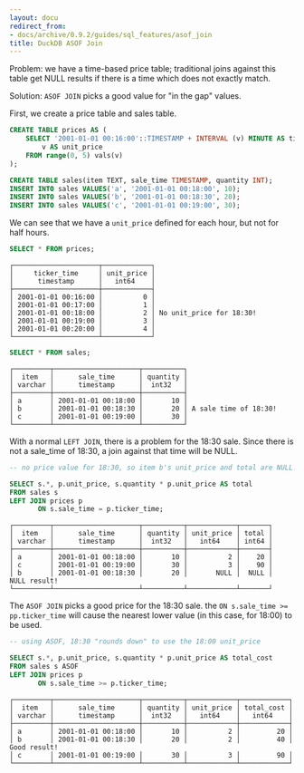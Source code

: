 ```yaml
---
layout: docu
redirect_from:
- docs/archive/0.9.2/guides/sql_features/asof_join
title: DuckDB ASOF Join
---
```


Problem: we have a time-based price table; traditional joins against this table get NULL
results if there is a time which does not exactly match.

Solution: `ASOF JOIN` picks a good value for "in the gap" values.

First, we create a price table and sales table.

```sql
CREATE TABLE prices AS (
    SELECT '2001-01-01 00:16:00'::TIMESTAMP + INTERVAL (v) MINUTE AS ticker_time,
        v AS unit_price
    FROM range(0, 5) vals(v)
);

CREATE TABLE sales(item TEXT, sale_time TIMESTAMP, quantity INT);
INSERT INTO sales VALUES('a', '2001-01-01 00:18:00', 10);
INSERT INTO sales VALUES('b', '2001-01-01 00:18:30', 20);
INSERT INTO sales VALUES('c', '2001-01-01 00:19:00', 30);
```

We can see that we have a `unit_price` defined for each hour, but not for half hours.

```sql
SELECT * FROM prices;
```

```text
┌─────────────────────┬────────────┐
│     ticker_time     │ unit_price │
│      timestamp      │   int64    │
├─────────────────────┼────────────┤
│ 2001-01-01 00:16:00 │          0 │
│ 2001-01-01 00:17:00 │          1 │
│ 2001-01-01 00:18:00 │          2 │ No unit_price for 18:30!
│ 2001-01-01 00:19:00 │          3 │
│ 2001-01-01 00:20:00 │          4 │
└─────────────────────┴────────────┘
```

```sql
SELECT * FROM sales;
```

```text
┌─────────┬─────────────────────┬──────────┐
│  item   │      sale_time      │ quantity │
│ varchar │      timestamp      │  int32   │
├─────────┼─────────────────────┼──────────┤
│ a       │ 2001-01-01 00:18:00 │       10 │
│ b       │ 2001-01-01 00:18:30 │       20 │ A sale time of 18:30!
│ c       │ 2001-01-01 00:19:00 │       30 │
└─────────┴─────────────────────┴──────────┘
```

With a normal `LEFT JOIN`, there is a problem for the 18:30 sale.
Since there is not a sale_time of 18:30, a join against that time
will be NULL.

```sql
-- no price value for 18:30, so item b's unit_price and total are NULL!

SELECT s.*, p.unit_price, s.quantity * p.unit_price AS total
FROM sales s
LEFT JOIN prices p
       ON s.sale_time = p.ticker_time;
```

```text
┌─────────┬─────────────────────┬──────────┬────────────┬───────┐
│  item   │      sale_time      │ quantity │ unit_price │ total │
│ varchar │      timestamp      │  int32   │   int64    │ int64 │
├─────────┼─────────────────────┼──────────┼────────────┼───────┤
│ a       │ 2001-01-01 00:18:00 │       10 │          2 │    20 │
│ c       │ 2001-01-01 00:19:00 │       30 │          3 │    90 │
│ b       │ 2001-01-01 00:18:30 │       20 │       NULL │  NULL │  NULL result!
└─────────┴─────────────────────┴──────────┴────────────┴───────┘
```

The `ASOF JOIN` picks a good price for the 18:30 sale.  the `ON s.sale_time >= pp.ticker_time`
will cause the nearest lower value (in this case, for 18:00) to be used.

```sql
-- using ASOF, 18:30 "rounds down" to use the 18:00 unit_price

SELECT s.*, p.unit_price, s.quantity * p.unit_price AS total_cost
FROM sales s ASOF
LEFT JOIN prices p
       ON s.sale_time >= p.ticker_time;
```

```text
┌─────────┬─────────────────────┬──────────┬────────────┬────────────┐
│  item   │      sale_time      │ quantity │ unit_price │ total_cost │
│ varchar │      timestamp      │  int32   │   int64    │   int64    │
├─────────┼─────────────────────┼──────────┼────────────┼────────────┤
│ a       │ 2001-01-01 00:18:00 │       10 │          2 │         20 │
│ b       │ 2001-01-01 00:18:30 │       20 │          2 │         40 │ Good result!
│ c       │ 2001-01-01 00:19:00 │       30 │          3 │         90 │
└─────────┴─────────────────────┴──────────┴────────────┴────────────┘
```